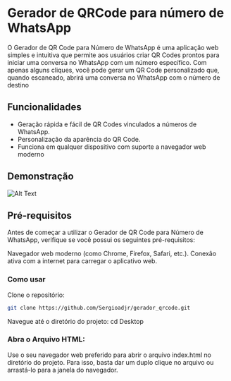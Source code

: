 # Gerador de QRCode para número de WhatsApp

O Gerador de QR Code para Número de WhatsApp é uma aplicação web simples e intuitiva que permite aos usuários criar QR Codes prontos para iniciar uma conversa no WhatsApp com um número específico. Com apenas alguns cliques, você pode gerar um QR Code personalizado que, quando escaneado, abrirá uma conversa no WhatsApp com o número de destino

## Funcionalidades

- Geração rápida e fácil de QR Codes vinculados a números de WhatsApp.
- Personalização da aparência do QR Code.
- Funciona em qualquer dispositivo com suporte a navegador web moderno

## Demonstração

![Alt Text](./assets/gerador_qrcode.gif)

## Pré-requisitos

Antes de começar a utilizar o Gerador de QR Code para Número de WhatsApp, verifique se você possui os seguintes pré-requisitos:

Navegador web moderno (como Chrome, Firefox, Safari, etc.).
Conexão ativa com a internet para carregar o aplicativo web.

### Como usar
Clone o repositório:
```bash
git clone https://github.com/Sergioadjr/gerador_qrcode.git
```
Navegue até o diretório do projeto:
cd Desktop

### Abra o Arquivo HTML:

Use o seu navegador web preferido para abrir o arquivo index.html no diretório do projeto. Para isso, basta dar um duplo clique no arquivo ou arrastá-lo para a janela do navegador.